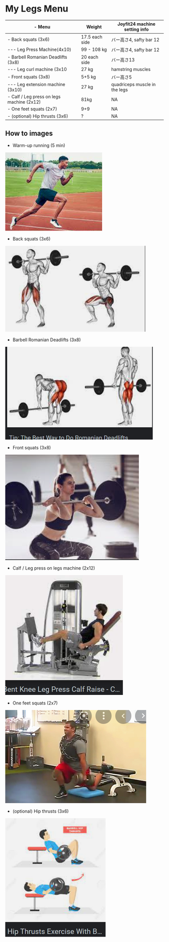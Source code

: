 # My Legs Menu

| \- Menu                  | Weight             | Joyfit24 machine setting info |
| ------------------------------------- | ---------------- | ------------------- |
| \- Back squats (3x6)                       | 17.5 each side      | バー高さ4, safty bar 12  |
| \--- Leg Press Machine(4x10)                  | 99 - 108 kg  | バー高さ4, safty bar 12  |
| \- Barbell Romanian Deadlifts (3x8)        | 20 each side | バー高さ13 |
| \--- Leg curl machine (3x10  | 27 kg       | hamstring muscles  |
| \- Front squats (3x8)                      | 5+5 kg       | バー高さ5     |
| \--- Leg extension machine (3x10)        | 27 kg | quadriceps muscle in the legs|
| \- Calf / Leg press on legs machine (2x12) | 81kg         | NA     |
| \- One feet squats (2x7)                   | 9+9          | NA     |
| \- (optional) Hip thrusts (3x6)            | ?            | NA     |

## How to images

- Warm-up running (5 min)

![](./img/Legs/Running.png)

- Back squats (3x6)

![](./img/Legs/Back_squats.png)
- Barbell Romanian Deadlifts (3x8)

![](./img/Legs/Barbell_Romanian_Deadlifts.png)

- Front squats (3x8)

![](./img/Legs/Front_Squats.png)

- Calf / Leg press on legs machine (2x12)

![](./img/Legs/Calf_Leg_press_on_legs_machine.png)

- One feet squats (2x7)

![](./img/Legs/One_feet_squats_(2x7).png)

- (optional) Hip thrusts (3x6)

![](./img/Legs/Hip_thrusts.png)
